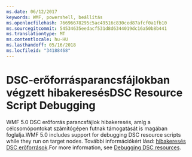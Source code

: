 ```yaml
---
ms.date: 06/12/2017
keywords: WMF, powershell, beállítás
ms.openlocfilehash: 76696678295c5ac49516c830ced87afcf0a1fb10
ms.sourcegitcommit: 54534635eedacf531d8d6344019dc16a50b8b441
ms.translationtype: MT
ms.contentlocale: hu-HU
ms.lasthandoff: 05/16/2018
ms.locfileid: "34188468"
---
```

# <a name="dsc-resource-script-debugging"></a><span data-ttu-id="4a206-102">DSC-erőforrásparancsfájlokban végzett hibakeresés</span><span class="sxs-lookup"><span data-stu-id="4a206-102">DSC Resource Script Debugging</span></span>

<span data-ttu-id="4a206-103">WMF 5.0 DSC erőforrás parancsfájlok hibakeresés, amíg a célcsomópontokat számítógépen futnak támogatását is magában foglalja.</span><span class="sxs-lookup"><span data-stu-id="4a206-103">WMF 5.0 includes support for debugging DSC resource scripts while they run on target nodes.</span></span>
<span data-ttu-id="4a206-104">További információkért lásd: [hibakeresés DSC erőforrások](https://msdn.microsoft.com/powershell/dsc/debugresource).</span><span class="sxs-lookup"><span data-stu-id="4a206-104">For more information, see [Debugging DSC resources](https://msdn.microsoft.com/powershell/dsc/debugresource).</span></span>
